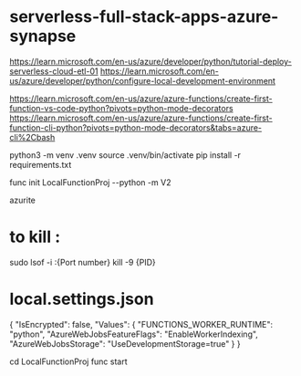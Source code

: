 # serverless-full-stack-apps-azure-synapse

https://learn.microsoft.com/en-us/azure/developer/python/tutorial-deploy-serverless-cloud-etl-01
https://learn.microsoft.com/en-us/azure/developer/python/configure-local-development-environment

https://learn.microsoft.com/en-us/azure/azure-functions/create-first-function-vs-code-python?pivots=python-mode-decorators
https://learn.microsoft.com/en-us/azure/azure-functions/create-first-function-cli-python?pivots=python-mode-decorators&tabs=azure-cli%2Cbash

python3 -m venv .venv
source .venv/bin/activate
pip install -r requirements.txt

func init LocalFunctionProj --python -m V2

azurite

# to kill : 
sudo lsof -i :{Port number}
kill -9 {PID}

# local.settings.json
{
  "IsEncrypted": false,
  "Values": {
    "FUNCTIONS_WORKER_RUNTIME": "python",
    "AzureWebJobsFeatureFlags": "EnableWorkerIndexing",
    "AzureWebJobsStorage": "UseDevelopmentStorage=true"
  }
}

cd LocalFunctionProj
func start